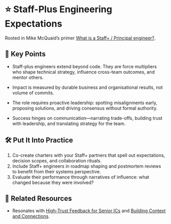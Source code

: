 # ⭐ Staff-Plus Engineering Expectations

Rooted in Mike McQuaid’s primer [What is a Staff+ / Principal engineer?](https://mikemcquaid.com/what-is-a-staff-plus-principal-engineer/).

## 🔑 Key Points

- Staff-plus engineers extend beyond code.
  They are force multipliers who shape technical strategy, influence cross-team outcomes, and mentor others.

- Impact is measured by durable business and organisational results, not volume of commits.
- The role requires proactive leadership: spotting misalignments early, proposing solutions, and driving consensus without formal authority.
- Success hinges on communication—narrating trade-offs, building trust with leadership, and translating strategy for the team.

## 🛠️ Put It Into Practice

1. Co-create charters with your Staff+ partners that spell out expectations, decision scopes, and collaboration rituals.
2. Include Staff+ engineers in roadmap shaping and postmortem reviews to benefit from their systems perspective.
3. Evaluate their performance through narratives of influence: what changed because they were involved?

## 🔗 Related Resources

- Resonates with [High-Trust Feedback for Senior ICs](high-trust-feedback-for-senior-ics.md) and [Building Context and Connections](building-context-and-connections.md).
